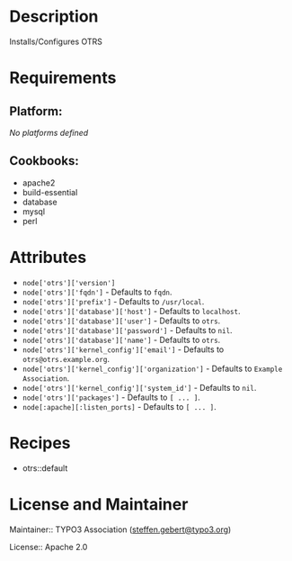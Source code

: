 # Description

Installs/Configures OTRS

# Requirements

## Platform:

*No platforms defined*

## Cookbooks:

* apache2
* build-essential
* database
* mysql
* perl

# Attributes

* `node['otrs']['version']`
* `node['otrs']['fqdn']` -  Defaults to `fqdn`.
* `node['otrs']['prefix']` -  Defaults to `/usr/local`.
* `node['otrs']['database']['host']` -  Defaults to `localhost`.
* `node['otrs']['database']['user']` -  Defaults to `otrs`.
* `node['otrs']['database']['password']` -  Defaults to `nil`.
* `node['otrs']['database']['name']` -  Defaults to `otrs`.
* `node['otrs']['kernel_config']['email']` -  Defaults to `otrs@otrs.example.org`.
* `node['otrs']['kernel_config']['organization']` -  Defaults to `Example Association`.
* `node['otrs']['kernel_config']['system_id']` -  Defaults to `nil`.
* `node['otrs']['packages']` -  Defaults to `[ ... ]`.
* `node[:apache][:listen_ports]` -  Defaults to `[ ... ]`.

# Recipes

* otrs::default

# License and Maintainer

Maintainer:: TYPO3 Association (<steffen.gebert@typo3.org>)

License:: Apache 2.0
